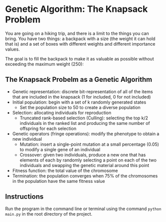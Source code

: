 # Genetic Algorithm: The Knapsack Problem

You are going on a hiking trip, and there is a limit to the things you can bring. You have two things: a backpack with a size (the weight it can hold that is) and a set of boxes with different weights and different importance values.

The goal is to fill the backpack to make it as valuable as possible without exceeding the maximum weight (250):

## The Knapsack Probelm as a Genetic Algorithm
- Genetic representation: discrete bit-representation of all of the items that are included in the knapsack (1 for included, 0 for not included)
- Initial population: begin with a set of k randomly generated states
    - Set the population size to 50 to create a diverse population
- Selection: allocating individuals for reproduction
    - Truncated rank-based selection (Culling): selecting the top k/2 individuals in the ranked list and producing the same number of offspring for each selection
- Genetic operators (fringe operations): modify the phenotype to obtain a new individual
    - Mutation: insert a single-point mutation at a small percentage (0.05) to modify a single gene of an individual
    - Crossover: given two individuals, produce a new one that has elements of each by randomly selecting a point on each of the two individuals and swapping the genetic material around this point
- Fitness function: the total value of the chromosome
- Termination: the population converges when 75% of the chromosomes in the population have the same fitness value

## Instructions
Run the program in the command line or terminal using the command `python main.py` in the root directory of the project.